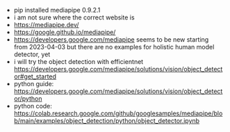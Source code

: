 - pip installed mediapipe 0.9.2.1
- i am not sure where the correct website is
- https://mediapipe.dev/
- https://google.github.io/mediapipe/
- https://developers.google.com/mediapipe seems to be new starting
  from 2023-04-03 but there are no examples for holistic human model
  detector, yet
- i will try the object detection with efficientnet
  https://developers.google.com/mediapipe/solutions/vision/object_detector#get_started
- python guide: https://developers.google.com/mediapipe/solutions/vision/object_detector/python
- python code: https://colab.research.google.com/github/googlesamples/mediapipe/blob/main/examples/object_detection/python/object_detector.ipynb

